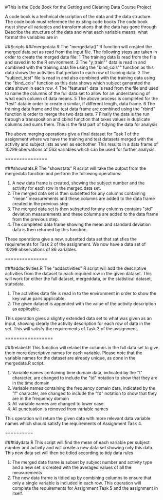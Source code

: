 #This is the Code Book for the Getting and Cleaning Data Course Project

A code book is a technical description of the data and the data structure.
The code book must reference the existing code books
The code book must show all variables and transformations that the data has gone through
Describe the structure of the data and what each variable means, what format the variables are in

##Scripts
###mergedata.R
The "mergedata()" R function will created the merged data set as read from the input file. The following steps are taken in order to create the merged data file:
1	The training data is read from the file and saved in to the R environment. 
2	The "y_train"" data is read in and combined with the training data file using the "bind_cols"" function as this data shows the activities that pertain to each row of training data.
3	The "subject_test" file is read in and also combined with the training data using the "bind_cols" function as this data shows which subject generated the data shown in each row.
4	The "features" data is read from the file and used to name the columns of the full data set to allow for an understanding of what each column of data means.
5	The above process is completed for the "test" data in order to create a similar, if different length, data frame.
6	The training data frame and the test data frame are combined using the "rbind" function is order to merge the two data sets.
7	Finally the data is the run through a transposition and cbind function that takes values in duplicate columns and sums them. This is the first part of tidying the data for analysis

The above merging operations give a final dataset for Task 1 of the assignment where we have the training and test datasets merged with the activity and subject lists as well as eachother. This results in a data frame of 10299 obervations of 563 variables which can be used for further analysis.

===============

###showstats.R
The "showstats" R script will take the output from the mergedata function and perform the following operations:
1.  A new data frame is created, showing the subject number and the activity for each row in the merged data set.
2.  The merged data set is then subsetted for any columns containing "mean" measurements and these columns are added to the data frame created in the previous step
3.  The merged data set is then subsetted for any columns contains "std" deviation measurements and these columns are added to the data frame from the previous step.
4.  The completed data frame showing the mean and standard deviation data is then returned by this function.

These operations give a new, subsetted data set that satisfies the requirements for Task 2 of the assignment. We now have a data set of 10299 observations of 86 variables.

===============

###addactivities.R
The "addactivities" R script will add the descriptive activities from the dataset to each required row in the given dataset. This will work for either the full dataset, mergeddata, or the statistical dataset, statsdata.
1.  The activities data file is read in to the environment in order to show the key:value pairs applicable.
2.  The given dataset is appended with the value of the activity description as applicable.

This operation gives a slightly extended data set to what was given as an input, showing clearly the activity description for each row of data in the set. This will satisfy the requirements of Task 3 of the assignment.

=================

###relabel.R
This function will relabel the columns in the full data set to give them more descriptive names for each variable.
Please note that the variable names for the dataset are already unique, as done in the mergedata.R script.
1.  Variable names containing time domain data, indicated by the "t" character, are changed to include the "td" notation to show that they are in the time domain
2.  Variable names containing the frequency domain data, indicated by the "f" character, are changed to include the "fd" notation to show that they are in the frequency domain
3.  All variable names are changed to lower case.
4.  All punctuation is removed from variable names

This operation will return the given data with more relevant data variable names which should satisfy the requirements of Assignment Task 4.

==========

###tidydata.R
This script will find the mean of each variable per subject number and activity and will create a new data set showing only this data. This new data set will then be tidied according to tidy data rules
1.  The merged data frame is subset by subject number and activity type and a new set is created with the averaged values of all the measurements
2.  The new data frame is tidied up by combining columns to ensure that only a single variable is included in each row.
This operation will complete the requirements for Assignment Task 5 and the assignment in itself.
